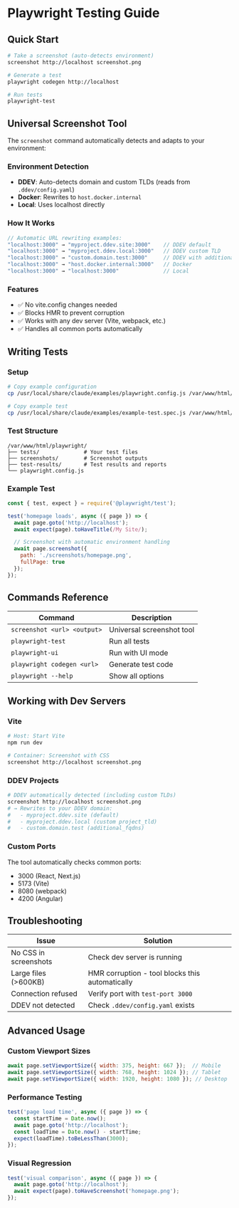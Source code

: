 # Playwright Testing Guide

## Quick Start

```bash
# Take a screenshot (auto-detects environment)
screenshot http://localhost screenshot.png

# Generate a test
playwright codegen http://localhost

# Run tests
playwright-test
```

## Universal Screenshot Tool

The `screenshot` command automatically detects and adapts to your environment:

### Environment Detection
- **DDEV**: Auto-detects domain and custom TLDs (reads from `.ddev/config.yaml`)
- **Docker**: Rewrites to `host.docker.internal`
- **Local**: Uses localhost directly

### How It Works

```javascript
// Automatic URL rewriting examples:
"localhost:3000" → "myproject.ddev.site:3000"    // DDEV default
"localhost:3000" → "myproject.ddev.local:3000"   // DDEV custom TLD
"localhost:3000" → "custom.domain.test:3000"     // DDEV with additional_fqdns
"localhost:3000" → "host.docker.internal:3000"   // Docker
"localhost:3000" → "localhost:3000"              // Local
```

### Features
- ✅ No vite.config changes needed
- ✅ Blocks HMR to prevent corruption
- ✅ Works with any dev server (Vite, webpack, etc.)
- ✅ Handles all common ports automatically

## Writing Tests

### Setup

```bash
# Copy example configuration
cp /usr/local/share/claude/examples/playwright.config.js /var/www/html/playwright/playwright.config.js

# Copy example test
cp /usr/local/share/claude/examples/example-test.spec.js /var/www/html/playwright/tests/example.spec.js
```

### Test Structure

```
/var/www/html/playwright/
├── tests/              # Your test files
├── screenshots/        # Screenshot outputs
├── test-results/       # Test results and reports
└── playwright.config.js
```

### Example Test

```javascript
const { test, expect } = require('@playwright/test');

test('homepage loads', async ({ page }) => {
  await page.goto('http://localhost');
  await expect(page).toHaveTitle(/My Site/);

  // Screenshot with automatic environment handling
  await page.screenshot({
    path: './screenshots/homepage.png',
    fullPage: true
  });
});
```

## Commands Reference

| Command | Description |
|---------|-------------|
| `screenshot <url> <output>` | Universal screenshot tool |
| `playwright-test` | Run all tests |
| `playwright-ui` | Run with UI mode |
| `playwright codegen <url>` | Generate test code |
| `playwright --help` | Show all options |

## Working with Dev Servers

### Vite
```bash
# Host: Start Vite
npm run dev

# Container: Screenshot with CSS
screenshot http://localhost screenshot.png
```

### DDEV Projects
```bash
# DDEV automatically detected (including custom TLDs)
screenshot http://localhost screenshot.png
# → Rewrites to your DDEV domain:
#   - myproject.ddev.site (default)
#   - myproject.ddev.local (custom project_tld)
#   - custom.domain.test (additional_fqdns)
```

### Custom Ports
The tool automatically checks common ports:
- 3000 (React, Next.js)
- 5173 (Vite)
- 8080 (webpack)
- 4200 (Angular)

## Troubleshooting

| Issue | Solution |
|-------|----------|
| No CSS in screenshots | Check dev server is running |
| Large files (>600KB) | HMR corruption - tool blocks this automatically |
| Connection refused | Verify port with `test-port 3000` |
| DDEV not detected | Check `.ddev/config.yaml` exists |

## Advanced Usage

### Custom Viewport Sizes
```javascript
await page.setViewportSize({ width: 375, height: 667 });  // Mobile
await page.setViewportSize({ width: 768, height: 1024 }); // Tablet
await page.setViewportSize({ width: 1920, height: 1080 }); // Desktop
```

### Performance Testing
```javascript
test('page load time', async ({ page }) => {
  const startTime = Date.now();
  await page.goto('http://localhost');
  const loadTime = Date.now() - startTime;
  expect(loadTime).toBeLessThan(3000);
});
```

### Visual Regression
```javascript
test('visual comparison', async ({ page }) => {
  await page.goto('http://localhost');
  await expect(page).toHaveScreenshot('homepage.png');
});
```
